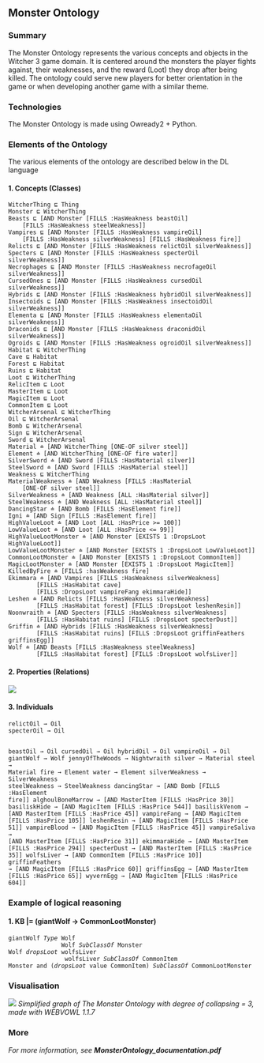 <h2>Monster Ontology</h2>

<h3>Summary</h3>
The Monster Ontology represents the various concepts and objects in the Witcher 3 game domain. It is centered around the monsters the player fights against, their weaknesses, and the reward (Loot) they drop after being killed.
The ontology could serve new players for better orientation in the game or when developing another game with a similar theme.

<h3>Technologies</h3>
The Monster Ontology is made using Owready2 + Python.

<h3>Elements of the Ontology</h3>
The various elements of the ontology are described below in the DL language

<h4>1. Concepts (Classes)</h4>
<code>WitcherThing ⊑ Thing
Monster ⊑ WitcherThing
Beasts ⊑ [AND Monster [FILLS :HasWeakness beastOil] 
    [FILLS :HasWeakness steelWeakness]]
Vampires ⊑ [AND Monster [FILLS :HasWeakness vampireOil] 
    [FILLS :HasWeakness silverWeakness] [FILLS :HasWeakness fire]]
Relicts ⊑ [AND Monster [FILLS :HasWeakness relictOil silverWeakness]]
Specters ⊑ [AND Monster [FILLS :HasWeakness specterOil silverWeakness]]
Necrophages ⊑ [AND Monster [FILLS :HasWeakness necrofageOil silverWeakness]]
CursedOnes ⊑ [AND Monster [FILLS :HasWeakness cursedOil silverWeakness]]
Hybrids ⊑ [AND Monster [FILLS :HasWeakness hybridOil silverWeakness]]
Insectoids ⊑ [AND Monster [FILLS :HasWeakness insectoidOil silverWeakness]]
Elementa ⊑ [AND Monster [FILLS :HasWeakness elementaOil silverWeakness]]
Draconids ⊑ [AND Monster [FILLS :HasWeakness draconidOil silverWeakness]]
Ogroids ⊑ [AND Monster [FILLS :HasWeakness ogroidOil silverWeakness]]
Habitat ⊑ WitcherThing
Cave ⊑ Habitat
Forest ⊑ Habitat
Ruins ⊑ Habitat
Loot ⊑ WitcherThing
RelicItem ⊑ Loot
MasterItem ⊑ Loot
MagicItem ⊑ Loot
CommonItem ⊑ Loot
WitcherArsenal ⊑ WitcherThing
Oil ⊑ WitcherArsenal
Bomb ⊑ WitcherArsenal
Sign ⊑ WitcherArsenal
Sword ⊑ WitcherArsenal
Material ≐ [AND WitcherThing [ONE-OF silver steel]]
Element ≐ [AND WitcherThing [ONE-OF fire water]]
SilverSword ≐ [AND Sword [FILLS :HasMaterial silver]]
SteelSword ≐ [AND Sword [FILLS :HasMaterial steel]]
Weakness ⊑ WitcherThing
MaterialWeakness ≐ [AND Weakness [FILLS :HasMaterial 
    [ONE-OF silver steel]]
SilverWeakness ≐ [AND Weakness [ALL :HasMaterial silver]]
SteelWeakness ≐ [AND Weakness [ALL :HasMaterial steel]]
DancingStar ≐ [AND Bomb [FILLS :HasElement fire]]
Igni ≐ [AND Sign [FILLS :HasElement fire]]
HighValueLoot ≐ [AND Loot [ALL :HasPrice >= 100]]
LowValueLoot ≐ [AND Loot [ALL :HasPrice <= 99]]
HighValueLootMonster ≐ [AND Monster [EXISTS 1 :DropsLoot HighValueLoot]]
LowValueLootMonster ≐ [AND Monster [EXISTS 1 :DropsLoot LowValueLoot]]
CommonLootMonster ≐ [AND Monster [EXISTS 1 :DropsLoot CommonItem]]
MagicLootMonster ≐ [AND Monster [EXISTS 1 :DropsLoot MagicItem]]
KilledByFire ≐ [FILLS :hasWeakness fire]
Ekimmara ≐ [AND Vampires [FILLS :HasWeakness silverWeakness] 
        [FILLS :HasHabitat cave] 
        [FILLS :DropsLoot vampireFang ekimmaraHide]]
Leshen ≐ [AND Relicts [FILLS :HasWeakness silverWeakness] 
        [FILLS :HasHabitat forest] [FILLS :DropsLoot leshenResin]]
Noonwraith ≐ [AND Specters [FILLS :HasWeakness silverWeakness] 
        [FILLS :HasHabitat ruins] [FILLS :DropsLoot specterDust]]
Griffin ≐ [AND Hybrids [FILLS :HasWeakness silverWeakness]
        [FILLS :HasHabitat ruins] [FILLS :DropsLoot griffinFeathers griffinsEgg]]
Wolf ≐ [AND Beasts [FILLS :HasWeakness steelWeakness] 
        [FILLS :HasHabitat forest] [FILLS :DropsLoot wolfsLiver]]
</code>

<h4>2. Properties (Relations)</h4>
<img src="https://github.com/user-attachments/assets/2869d2d9-d4bb-4552-9991-60e718300525">

<h4>3. Individuals </h4>
<code>relictOil → Oil
specterOil → Oil

beastOil → Oil
cursedOil → Oil
hybridOil → Oil
vampireOil → Oil
giantWolf → Wolf
jennyOfTheWoods → Nightwraith
silver → Material
steel → Material
fire → Element
water → Element
silverWeakness → SilverWeakness
steelWeakness → SteelWeakness
dancingStar → [AND Bomb [FILLS :HasElement fire]]
alghoulBoneMarrow → [AND MasterItem [FILLS :HasPrice 30]]
basiliskHide → [AND MagicItem [FILLS :HasPrice 544]]
basiliskVenom → [AND MasterItem [FILLS :HasPrice 45]]
vampireFang → [AND MagicItem [FILLS :HasPrice 105]]
leshenResin → [AND MagicItem [FILLS :HasPrice 51]]
vampireBlood → [AND MagicItem [FILLS :HasPrice 45]]
vampireSaliva → [AND MasterItem [FILLS :HasPrice 31]]
ekimmaraHide → [AND MasterItem [FILLS :HasPrice 294]]
specterDust → [AND MasterItem [FILLS :HasPrice 35]]
wolfsLiver → [AND CommonItem [FILLS :HasPrice 10]]
griffinFeathers → [AND MagicItem [FILLS :HasPrice 60]]
griffinsEgg → [AND MasterItem [FILLS :HasPrice 65]]
wyvernEgg → [AND MagicItem [FILLS :HasPrice 604]]</code>

<h3>Example of logical reasoning</h3>
<h4>1. KB |= (giantWolf → CommonLootMonster) </h4>
<code>giantWolf <i>Type</i> Wolf 
               Wolf <i>SubClassOf</i> Monster
Wolf <i>dropsLoot</i> wolfsLiver 
                wolfsLiver <i>SubClassOf</i> CommonItem
Monster and (<i>dropsLoot</i> value CommonItem) <i>SubClassOf</i> CommonLootMonster</code>

<h3>Visualisation</h3>

<img src="https://github.com/user-attachments/assets/db273f6f-1b2f-48a2-862f-1ee3721507a1"/>
<i>Simplified graph of The Monster Ontology with degree of collapsing = 3, made with WEBVOWL 1.1.7</i>
<br/>
<h3>More</h3>
<i>For more information, see <b>MonsterOntology_documentation.pdf</b></i>
   
